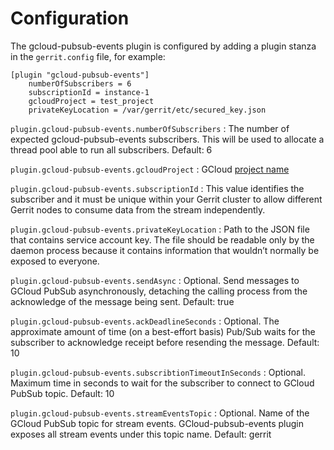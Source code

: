 Configuration
=========================

The gcloud-pubsub-events plugin is configured by adding a plugin stanza in the
`gerrit.config` file, for example:

```text
[plugin "gcloud-pubsub-events"]
    numberOfSubscribers = 6
    subscriptionId = instance-1
    gcloudProject = test_project
    privateKeyLocation = /var/gerrit/etc/secured_key.json

```

`plugin.gcloud-pubsub-events.numberOfSubscribers`
:   The number of expected gcloud-pubsub-events subscribers. This will be used
    to allocate a thread pool able to run all subscribers.
    Default: 6

`plugin.gcloud-pubsub-events.gcloudProject`
:   GCloud [project name](https://cloud.google.com/docs/overview#projects)

`plugin.gcloud-pubsub-events.subscriptionId`
:   This value identifies the subscriber and it must be unique within your
    Gerrit cluster to allow different Gerrit nodes to consume data from the
    stream independently.

`plugin.gcloud-pubsub-events.privateKeyLocation`
:   Path to the JSON file that contains service account key. The file
    should be readable only by the daemon process because it contains information
    that wouldn’t normally be exposed to everyone.

`plugin.gcloud-pubsub-events.sendAsync`
:   Optional. Send messages to GCloud PubSub asynchronously, detaching the calling
    process from the acknowledge of the message being sent.
    Default: true

`plugin.gcloud-pubsub-events.ackDeadlineSeconds`
:   Optional. The approximate amount of time (on a best-effort basis) Pub/Sub waits for
    the subscriber to acknowledge receipt before resending the message.
    Default: 10

`plugin.gcloud-pubsub-events.subscribtionTimeoutInSeconds`
:   Optional. Maximum time in seconds to wait for the subscriber to connect to GCloud PubSub topic.
    Default: 10

`plugin.gcloud-pubsub-events.streamEventsTopic`
:   Optional. Name of the GCloud PubSub topic for stream events. GCloud-pubsub-events plugin exposes
    all stream events under this topic name.
    Default: gerrit
